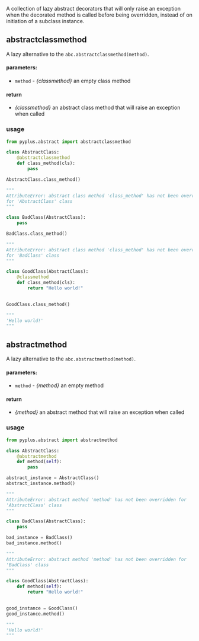 A collection of lazy abstract decorators that will only raise an exception when the decorated method is called before
being overridden, instead of on initiation of a subclass instance.

## abstractclassmethod

A lazy alternative to the `abc.abstractclassmethod(method)`.

#### parameters:
* `method` - *{classmethod}* an empty class method

#### return 
* *{classmethod}* an abstract class method that will raise an exception when called

### usage
```python
from pyplus.abstract import abstractclassmethod

class AbstractClass:
    @abstractclassmethod
    def class_method(cls):
        pass

AbstractClass.class_method()

"""
AttributeError: abstract class method 'class_method' has not been overridden 
for 'AbstractClass' class
"""

class BadClass(AbstractClass):
    pass

BadClass.class_method()

"""
AttributeError: abstract class method 'class_method' has not been overridden 
for 'BadClass' class
"""

class GoodClass(AbstractClass):
    @classmethod
    def class_method(cls):
        return "Hello world!"
    

GoodClass.class_method()

"""
'Hello world!'
"""

```


## abstractmethod

A lazy alternative to the `abc.abstractmethod(method)`.

#### parameters:
* `method` - *{method}* an empty method

#### return 
* *{method}* an abstract method that will raise an exception when called

### usage
```python
from pyplus.abstract import abstractmethod

class AbstractClass:
    @abstractmethod
    def method(self):
        pass

abstract_instance = AbstractClass()
abstract_instance.method()

"""
AttributeError: abstract method 'method' has not been overridden for 
'AbstractClass' class
"""

class BadClass(AbstractClass):
    pass

bad_instance = BadClass()
bad_instance.method()

"""
AttributeError: abstract method 'method' has not been overridden for 
'BadClass' class
"""

class GoodClass(AbstractClass):
    def method(self):
        return "Hello world!"
    

good_instance = GoodClass()
good_instance.method()

"""
'Hello world!'
"""

```
